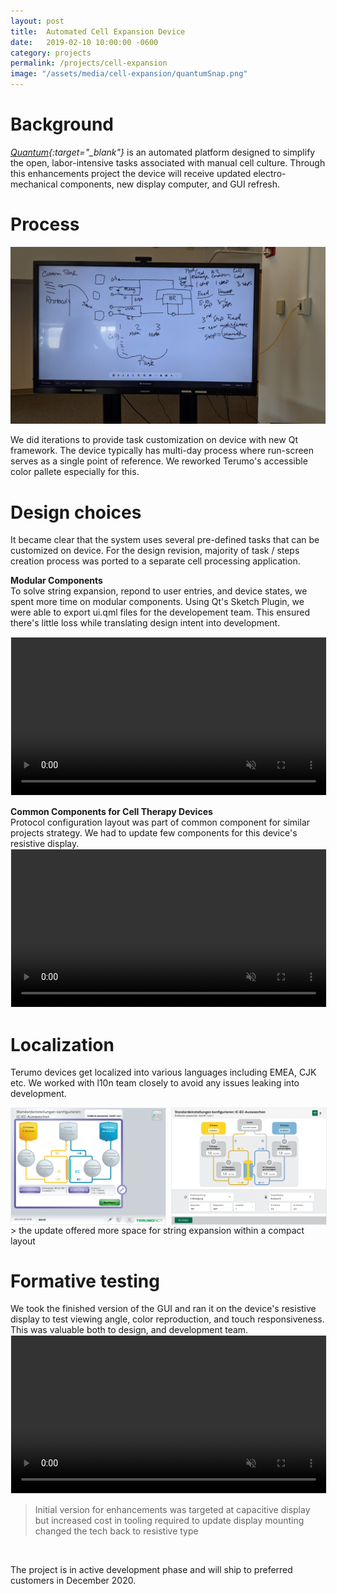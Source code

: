 ```yaml
---
layout: post
title:  Automated Cell Expansion Device
date:   2019-02-10 10:00:00 -0600
category: projects
permalink: /projects/cell-expansion
image: "/assets/media/cell-expansion/quantumSnap.png"
---
```

# Background
*[Quantum](https://www.terumobct.com/quantum "Open Terumo Product Page"){:target="_blank"}* is an automated platform designed to simplify the open, labor-intensive tasks associated with manual cell culture. Through this enhancements project the device will receive updated electro-mechanical components, new display computer, and GUI refresh.  

# Process


![Whiteboard session](/assets/media/cell-expansion/whiteBoard.jpg)  

We did iterations to provide task customization on device with new Qt framework. The device typically has multi-day process where run-screen serves as a single point of reference. We reworked Terumo's accessible color pallete especially for this.  

# Design choices
It became clear that the system uses several pre-defined tasks that can be customized on device. For the design revision, majority of task / steps creation process was ported to a separate cell processing application.  

**Modular Components**  
To solve string expansion, repond to user entries, and device states, we spent more time on modular components. Using Qt's Sketch Plugin, we were able to export ui.qml files for the developement team. This ensured there's little loss while translating design intent into development.  

<video width="100%" height="auto" controls muted style="border: 1px solid #ECEDED;">
  <source src="/assets/media/cell-expansion/QComponents.mp4" type="video/mp4">
  Your browser does not support the video tag.
</video>
<br>

**Common Components for Cell Therapy Devices**  
Protocol configuration layout was part of common component for similar projects strategy. We had to update few components for this device's resistive display.  
<video width="100%" height="auto" controls muted style="border: 1px solid #ECEDED;">
  <source src="/assets/media/cell-expansion/protocolConfig.mov" type="video/mp4">
  Your browser does not support the video tag.
</video>
<br>

# Localization
Terumo devices get localized into various languages including EMEA, CJK etc. We worked with l10n team closely to avoid any issues leaking into development.  
<div style="
    display: grid;
    grid-template-columns: repeat(auto-fit, minmax(200px, 1fr));
    grid-gap: 10px;
    /* grid-auto-rows: minmax(100px, auto); */
">
    <img src="/assets/media/cell-expansion/AlterConfigScreen.png" alt="old design" style="border: 1px solid #ECEDED;">
    <img src="/assets/media/cell-expansion/ICECWashout-German.png" alt="new design" style="border: 1px solid #ECEDED;">
</div>
<span></span>
> the update offered more space for string expansion within a compact layout

<br>

# Formative testing
We took the finished version of the GUI and ran it on the device's resistive display to test viewing angle, color reproduction, and touch responsiveness. This was valuable both to design, and development team.  
<video width="100%" height="auto" controls muted style="border: 1px solid #ECEDED;">
  <source src="/assets/media/cell-expansion/cellExpansionDisplayTest.mp4" type="video/mp4">
  Your browser does not support the video tag.
</video>
> Initial version for enhancements was targeted at capacitive display but increased cost in tooling required to update display mounting changed the tech back to resistive type  

<br>

The project is in active development phase and will ship to preferred customers in December 2020.